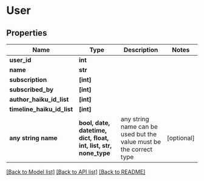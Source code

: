 # User


## Properties
Name | Type | Description | Notes
------------ | ------------- | ------------- | -------------
**user_id** | **int** |  | 
**name** | **str** |  | 
**subscription** | **[int]** |  | 
**subscribed_by** | **[int]** |  | 
**author_haiku_id_list** | **[int]** |  | 
**timeline_haiku_id_list** | **[int]** |  | 
**any string name** | **bool, date, datetime, dict, float, int, list, str, none_type** | any string name can be used but the value must be the correct type | [optional]

[[Back to Model list]](../README.md#documentation-for-models) [[Back to API list]](../README.md#documentation-for-api-endpoints) [[Back to README]](../README.md)


